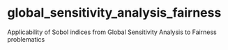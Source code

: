 # global_sensitivity_analysis_fairness

Applicability of Sobol indices from Global Sensitivity Analysis to Fairness problematics